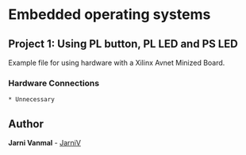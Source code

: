 # Embedded operating systems

## Project 1: Using PL button, PL LED and PS LED
Example file for using hardware with a Xilinx Avnet Minized Board.

### Hardware Connections

```
* Unnecessary
```

## Author

**Jarni Vanmal** - [JarniV](https://github.com/JarniV)

